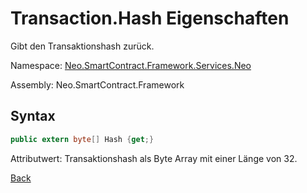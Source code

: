 # Transaction.Hash Eigenschaften

Gibt den Transaktionshash zurück.

Namespace: [Neo.SmartContract.Framework.Services.Neo](../../neo.md)

Assembly: Neo.SmartContract.Framework

## Syntax

```c#
public extern byte[] Hash {get;}
```

Attributwert: Transaktionshash als Byte Array mit einer Länge von 32.



[Back](../Transaction.md)

